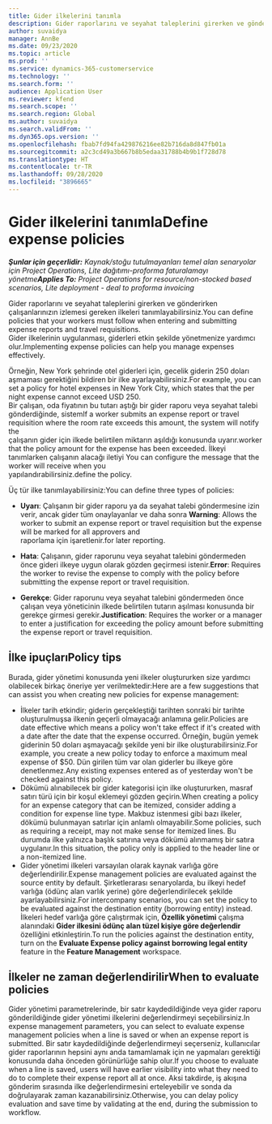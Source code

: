 ```yaml
---
title: Gider ilkelerini tanımla
description: Gider raporlarını ve seyahat taleplerini girerken ve gönderirken çalışanlarınızın izlemesi gereken gider ilkelerini tanımlayabilirsiniz.
author: suvaidya
manager: AnnBe
ms.date: 09/23/2020
ms.topic: article
ms.prod: ''
ms.service: dynamics-365-customerservice
ms.technology: ''
ms.search.form: ''
audience: Application User
ms.reviewer: kfend
ms.search.scope: ''
ms.search.region: Global
ms.author: suvaidya
ms.search.validFrom: ''
ms.dyn365.ops.version: ''
ms.openlocfilehash: fbab7fd94fa429876216ee82b716da8d847fb01a
ms.sourcegitcommit: a2c3cd49a3b667b8b5edaa31788b4b9b1f728d78
ms.translationtype: HT
ms.contentlocale: tr-TR
ms.lasthandoff: 09/28/2020
ms.locfileid: "3896665"
---
```

# <a name="define-expense-policies"></a><span data-ttu-id="5533f-103">Gider ilkelerini tanımla</span><span class="sxs-lookup"><span data-stu-id="5533f-103">Define expense policies</span></span>

<span data-ttu-id="5533f-104">_**Şunlar için geçerlidir:** Kaynak/stoğu tutulmayanları temel alan senaryolar için Project Operations, Lite dağıtımı-proforma faturalamayı yönetme_</span><span class="sxs-lookup"><span data-stu-id="5533f-104">_**Applies To:** Project Operations for resource/non-stocked based scenarios, Lite deployment - deal to proforma invoicing_</span></span>

<span data-ttu-id="5533f-105">Gider raporlarını ve seyahat taleplerini girerken ve gönderirken çalışanlarınızın izlemesi gereken ilkeleri tanımlayabilirsiniz.</span><span class="sxs-lookup"><span data-stu-id="5533f-105">You can define policies that your workers must follow when entering and submitting expense reports and travel requisitions.</span></span>         
<span data-ttu-id="5533f-106">Gider ilkelerinin uygulanması, giderleri etkin şekilde yönetmenize yardımcı olur.</span><span class="sxs-lookup"><span data-stu-id="5533f-106">Implementing expense policies can help you manage expenses effectively.</span></span>         

<span data-ttu-id="5533f-107">Örneğin, New York şehrinde otel giderleri için, gecelik giderin 250 doları aşmaması gerektiğini bildiren bir ilke ayarlayabilirsiniz.</span><span class="sxs-lookup"><span data-stu-id="5533f-107">For example, you can set a policy for hotel expenses in New York City, which states that the per night expense cannot exceed USD 250.</span></span>       
<span data-ttu-id="5533f-108">Bir çalışan, oda fiyatının bu tutarı aştığı bir gider raporu veya seyahat talebi gönderdiğinde, sistem</span><span class="sxs-lookup"><span data-stu-id="5533f-108">If a worker submits an expense report or travel requisition where the room rate exceeds this amount, the system will notify the</span></span>         
<span data-ttu-id="5533f-109">çalışanın gider için ilkede belirtilen miktarın aşıldığı konusunda uyarır.</span><span class="sxs-lookup"><span data-stu-id="5533f-109">worker that the policy amount for the expense has been exceeded.</span></span> <span data-ttu-id="5533f-110">İlkeyi tanımlarken çalışanın alacağı iletiyi </span><span class="sxs-lookup"><span data-stu-id="5533f-110">You can configure the message that the worker will receive when you</span></span>        
<span data-ttu-id="5533f-111">yapılandırabilirsiniz.</span><span class="sxs-lookup"><span data-stu-id="5533f-111">define the policy.</span></span>      
        
<span data-ttu-id="5533f-112">Üç tür ilke tanımlayabilirsiniz:</span><span class="sxs-lookup"><span data-stu-id="5533f-112">You can define three types of policies:</span></span>         
        
- <span data-ttu-id="5533f-113">**Uyarı**: Çalışanın bir gider raporu ya da seyahat talebi göndermesine izin verir, ancak gider tüm onaylayanlar ve daha sonra </span><span class="sxs-lookup"><span data-stu-id="5533f-113">**Warning**: Allows the worker to submit an expense report or travel requisition but the expense will be marked for all approvers and</span></span>         
  <span data-ttu-id="5533f-114">raporlama için işaretlenir.</span><span class="sxs-lookup"><span data-stu-id="5533f-114">for later reporting.</span></span>        

- <span data-ttu-id="5533f-115">**Hata**: Çalışanın, gider raporunu veya seyahat talebini göndermeden önce gideri ilkeye uygun olarak gözden geçirmesi istenir.</span><span class="sxs-lookup"><span data-stu-id="5533f-115">**Error**: Requires the worker to revise the expense to comply with the policy before submitting the expense report or travel requisition.</span></span>        
 
 - <span data-ttu-id="5533f-116">**Gerekçe**: Gider raporunu veya seyahat talebini göndermeden önce çalışan veya yöneticinin ilkede belirtilen tutarın aşılması konusunda bir gerekçe girmesi gerekir.</span><span class="sxs-lookup"><span data-stu-id="5533f-116">**Justification**: Requires the worker or a manager to enter a justification for exceeding the policy amount before submitting the expense report or travel requisition.</span></span>        

## <a name="policy-tips"></a><span data-ttu-id="5533f-117">İlke ipuçları</span><span class="sxs-lookup"><span data-stu-id="5533f-117">Policy tips</span></span>
<span data-ttu-id="5533f-118">Burada, gider yönetimi konusunda yeni ilkeler oluştururken size yardımcı olabilecek birkaç öneriye yer verilmektedir:</span><span class="sxs-lookup"><span data-stu-id="5533f-118">Here are a few suggestions that can assist you when creating new policies for expense management:</span></span> 

- <span data-ttu-id="5533f-119">İlkeler tarih etkindir; giderin gerçekleştiği tarihten sonraki bir tarihte oluşturulmuşsa ilkenin geçerli olmayacağı anlamına gelir.</span><span class="sxs-lookup"><span data-stu-id="5533f-119">Policies are date effective which means a policy won't take effect if it's created with a date after the date that the expense occurred.</span></span> <span data-ttu-id="5533f-120">Örneğin, bugün yemek giderinin 50 doları aşmayacağı şekilde yeni bir ilke oluşturabilirsiniz.</span><span class="sxs-lookup"><span data-stu-id="5533f-120">For example, you create a new policy today to enforce a maximum meal expense of $50.</span></span> <span data-ttu-id="5533f-121">Dün girilen tüm var olan giderler bu ilkeye göre denetlenmez.</span><span class="sxs-lookup"><span data-stu-id="5533f-121">Any existing expenses entered as of yesterday won't be checked against this policy.</span></span>
- <span data-ttu-id="5533f-122">Dökümü alınabilecek bir gider kategorisi için ilke oluştururken, masraf satırı türü için bir koşul eklemeyi gözden geçirin.</span><span class="sxs-lookup"><span data-stu-id="5533f-122">When creating a policy for an expense category that can be itemized, consider adding a condition for expense line type.</span></span> <span data-ttu-id="5533f-123">Makbuz istenmesi gibi bazı ilkeler, dökümü bulunmayan satırlar için anlamlı olmayabilir.</span><span class="sxs-lookup"><span data-stu-id="5533f-123">Some policies, such as requiring a receipt, may not make sense for itemized lines.</span></span> <span data-ttu-id="5533f-124">Bu durumda ilke yalnızca başlık satırına veya dökümü alınmamış bir satıra uygulanır.</span><span class="sxs-lookup"><span data-stu-id="5533f-124">In this situation, the policy only is applied to the header line or a non-itemized line.</span></span> 
- <span data-ttu-id="5533f-125">Gider yönetimi ilkeleri varsayılan olarak kaynak varlığa göre değerlendirilir.</span><span class="sxs-lookup"><span data-stu-id="5533f-125">Expense management policies are evaluated against the source entity by default.</span></span> <span data-ttu-id="5533f-126">Şirketlerarası senaryolarda, bu ilkeyi hedef varlığa (ödünç alan varlık yerine) göre değerlendirilecek şekilde ayarlayabilirsiniz.</span><span class="sxs-lookup"><span data-stu-id="5533f-126">For intercompany scenarios, you can set the policy to be evaluated against the destination entity (borrowing entity) instead.</span></span> <span data-ttu-id="5533f-127">İlkeleri hedef varlığa göre çalıştırmak için, **Özellik yönetimi** çalışma alanındaki **Gider ilkesini ödünç alan tüzel kişiye göre değerlendir** özelliğini etkinleştirin.</span><span class="sxs-lookup"><span data-stu-id="5533f-127">To run the policies against the destination entity, turn on the **Evaluate Expense policy against borrowing legal entity** feature in the **Feature Management** workspace.</span></span>

## <a name="when-to-evaluate-policies"></a><span data-ttu-id="5533f-128">İlkeler ne zaman değerlendirilir</span><span class="sxs-lookup"><span data-stu-id="5533f-128">When to evaluate policies</span></span>

<span data-ttu-id="5533f-129">Gider yönetimi parametrelerinde, bir satır kaydedildiğinde veya gider raporu gönderildiğinde gider yönetimi ilkelerini değerlendirmeyi seçebilirsiniz.</span><span class="sxs-lookup"><span data-stu-id="5533f-129">In expense management parameters, you can select to evaluate expense management policies when a line is saved or when an expense report is submitted.</span></span> <span data-ttu-id="5533f-130">Bir satır kaydedildiğinde değerlendirmeyi seçerseniz, kullanıcılar gider raporlarının hepsini aynı anda tamamlamak için ne yapmaları gerektiği konusunda daha önceden görünürlüğe sahip olur.</span><span class="sxs-lookup"><span data-stu-id="5533f-130">If you choose to evaluate when a line is saved, users will have earlier visibility into what they need to do to complete their expense report all at once.</span></span> <span data-ttu-id="5533f-131">Aksi takdirde, iş akışına gönderim sırasında ilke değerlendirmesini erteleyebilir ve sonda da doğrulayarak zaman kazanabilirsiniz.</span><span class="sxs-lookup"><span data-stu-id="5533f-131">Otherwise, you can delay policy evaluation and save time by validating at the end, during the submission to workflow.</span></span>
